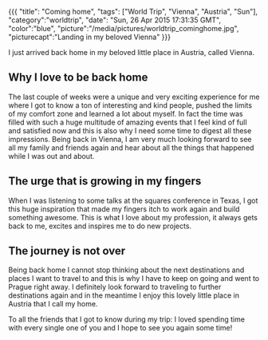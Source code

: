 {{{
  "title": "Coming home",
  "tags": ["World Trip", "Vienna", "Austria", "Sun"],
  "category":"worldtrip",
  "date": "Sun, 26 Apr 2015 17:31:35 GMT",
  "color":"blue",
  "picture":"/media/pictures/worldtrip_cominghome.jpg",
  "picturecapt":"Landing in my beloved Vienna"
}}}

I just arrived back home in my beloved little place in Austria, called Vienna.
<!--more-->
## Why I love to be back home
The last couple of weeks were a unique and very exciting experience for me where I got to know a ton of interesting and kind people,
pushed the limits of my comfort zone and learned a lot about myself. In fact the time was filled with such a huge multitude of amazing
events that I feel kind of full and satisfied now and this is also why I need some time to digest all these impressions.
Being back in Vienna, I am very much looking forward to see all my family and friends again and hear about all the things that
happened while I was out and about.

## The urge that is growing in my fingers
When I was listening to some talks at the squares conference in Texas, I got this huge inspiration that made my fingers itch to
work again and build something awesome. This is what I love about my profession, it always gets back to me, excites and inspires
me to do new projects.

## The journey is not over
Being back home I cannot stop thinking about the next destinations and places I want to travel to and this is why I have to keep
on going and went to Prague right away. I definitely look forward to traveling to further destinations again and in the meantime
I enjoy this lovely little place in Austria that I call my home.

To all the friends that I got to know during my trip: I loved spending time with every single one of you and I hope to see you
again some time!
